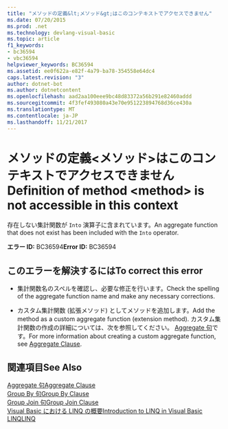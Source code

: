 ```yaml
---
title: "メソッドの定義&lt;メソッド&gt;はこのコンテキストでアクセスできません"
ms.date: 07/20/2015
ms.prod: .net
ms.technology: devlang-visual-basic
ms.topic: article
f1_keywords:
- bc36594
- vbc36594
helpviewer_keywords: BC36594
ms.assetid: ee0f622a-e82f-4a79-ba78-354558e64dc4
caps.latest.revision: "3"
author: dotnet-bot
ms.author: dotnetcontent
ms.openlocfilehash: aad2aa100eee9bc48d83372a56b291e82460addd
ms.sourcegitcommit: 4f3fef493080a43e70e951223894768d36ce430a
ms.translationtype: MT
ms.contentlocale: ja-JP
ms.lasthandoff: 11/21/2017
---
```

# <a name="definition-of-method-ltmethodgt-is-not-accessible-in-this-context"></a><span data-ttu-id="8d682-102">メソッドの定義&lt;メソッド&gt;はこのコンテキストでアクセスできません</span><span class="sxs-lookup"><span data-stu-id="8d682-102">Definition of method &lt;method&gt; is not accessible in this context</span></span>
<span data-ttu-id="8d682-103">存在しない集計関数が `Into` 演算子に含まれています。</span><span class="sxs-lookup"><span data-stu-id="8d682-103">An aggregate function that does not exist has been included with the `Into` operator.</span></span>  
  
 <span data-ttu-id="8d682-104">**エラー ID:** BC36594</span><span class="sxs-lookup"><span data-stu-id="8d682-104">**Error ID:** BC36594</span></span>  
  
## <a name="to-correct-this-error"></a><span data-ttu-id="8d682-105">このエラーを解決するには</span><span class="sxs-lookup"><span data-stu-id="8d682-105">To correct this error</span></span>  
  
-   <span data-ttu-id="8d682-106">集計関数名のスペルを確認し、必要な修正を行います。</span><span class="sxs-lookup"><span data-stu-id="8d682-106">Check the spelling of the aggregate function name and make any necessary corrections.</span></span>  
  
-   <span data-ttu-id="8d682-107">カスタム集計関数 (拡張メソッド) としてメソッドを追加します。</span><span class="sxs-lookup"><span data-stu-id="8d682-107">Add the method as a custom aggregate function (extension method).</span></span> <span data-ttu-id="8d682-108">カスタム集計関数の作成の詳細については、次を参照してください。 [Aggregate 句](../../visual-basic/language-reference/queries/aggregate-clause.md)です。</span><span class="sxs-lookup"><span data-stu-id="8d682-108">For more information about creating a custom aggregate function, see [Aggregate Clause](../../visual-basic/language-reference/queries/aggregate-clause.md).</span></span>  
  
## <a name="see-also"></a><span data-ttu-id="8d682-109">関連項目</span><span class="sxs-lookup"><span data-stu-id="8d682-109">See Also</span></span>  
 [<span data-ttu-id="8d682-110">Aggregate 句</span><span class="sxs-lookup"><span data-stu-id="8d682-110">Aggregate Clause</span></span>](../../visual-basic/language-reference/queries/aggregate-clause.md)  
 [<span data-ttu-id="8d682-111">Group By 句</span><span class="sxs-lookup"><span data-stu-id="8d682-111">Group By Clause</span></span>](../../visual-basic/language-reference/queries/group-by-clause.md)  
 [<span data-ttu-id="8d682-112">Group Join 句</span><span class="sxs-lookup"><span data-stu-id="8d682-112">Group Join Clause</span></span>](../../visual-basic/language-reference/queries/group-join-clause.md)  
 [<span data-ttu-id="8d682-113">Visual Basic における LINQ の概要</span><span class="sxs-lookup"><span data-stu-id="8d682-113">Introduction to LINQ in Visual Basic</span></span>](../../visual-basic/programming-guide/language-features/linq/introduction-to-linq.md)  
 [<span data-ttu-id="8d682-114">LINQ</span><span class="sxs-lookup"><span data-stu-id="8d682-114">LINQ</span></span>](../../visual-basic/programming-guide/language-features/linq/index.md)
